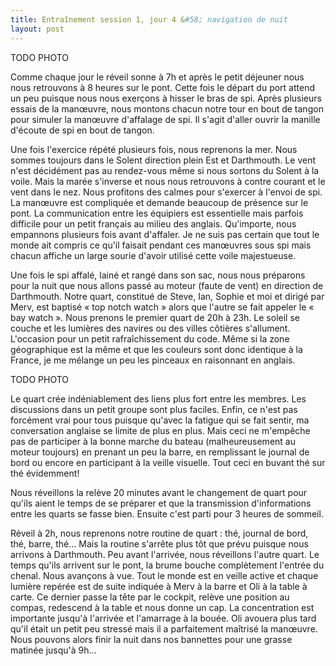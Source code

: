 ```yaml
---
title: Entraînement session 1, jour 4 &#58; navigation de nuit
layout: post
---
```


TODO PHOTO

Comme chaque jour le réveil sonne à 7h et après le petit déjeuner nous nous retrouvons à 8 heures sur le pont. Cette fois le départ du port attend un peu puisque nous nous exerçons à hisser le bras de spi. Après plusieurs essais de la manœuvre, nous montons chacun notre tour en bout de tangon pour simuler la manœuvre d'affalage de spi. Il s'agit d'aller ouvrir la manille d'écoute de spi en bout de tangon.

Une fois l'exercice répété plusieurs fois, nous reprenons la mer. Nous sommes toujours dans le Solent direction plein Est et Darthmouth. Le vent n'est décidément pas au rendez-vous même si nous sortons du Solent à la voile. Mais la marée s'inverse et nous nous retrouvons à contre courant et le vent dans le nez. Nous profitons des calmes pour s'exercer à l'envoi de spi. La manœuvre est compliquée et demande beaucoup de présence sur le pont. La communication entre les équipiers est essentielle mais parfois difficile pour un petit français au milieu des anglais. Qu'importe, nous empannons plusieurs fois avant d'affaler. Je ne suis pas certain que tout le monde ait compris ce qu'il faisait pendant ces manœuvres sous spi mais chacun affiche un large sourie d'avoir utilisé cette voile majestueuse.

Une fois le spi affalé, lainé et rangé dans son sac, nous nous préparons pour la nuit que nous allons passé au moteur (faute de vent) en direction de Darthmouth. Notre quart, constitué de Steve, Ian, Sophie et moi et dirigé par Merv, est baptisé « top notch watch » alors que l'autre se fait appeler le « bay watch ». Nous prenons le premier quart de 20h à 23h. Le soleil se couche et les lumières des navires ou des villes côtières s'allument. L'occasion pour un petit rafraîchissement du code. Même si la zone géographique est la même et que les couleurs sont donc identique à la France, je me mélange un peu les pinceaux en raisonnant en anglais.

TODO PHOTO

Le quart crée indéniablement des liens plus fort entre les membres. Les discussions dans un petit groupe sont plus faciles. Enfin, ce n'est pas forcément vrai pour tous puisque qu'avec la fatigue qui se fait sentir, ma conversation anglaise se limite de plus en plus. Mais ceci ne m'empêche pas de participer à la bonne marche du bateau (malheureusement au moteur toujours) en prenant un peu la barre, en remplissant le journal de bord ou encore en participant à la veille visuelle. Tout ceci en buvant thé sur thé évidemment!

Nous réveillons la relève 20 minutes avant le changement de quart pour qu'ils aient le temps de se préparer et que la transmission d'informations entre les quarts se fasse bien. Ensuite c'est parti pour 3 heures de sommeil.

Réveil à 2h, nous reprenons notre routine de quart : thé, journal de bord, thé, barre, thé... Mais la routine s'arrête plus tôt que prévu puisque nous arrivons à Darthmouth. Peu avant l'arrivée, nous réveillons l'autre quart. Le temps qu'ils arrivent sur le pont, la brume bouche complètement l'entrée du chenal. Nous avançons à vue. Tout le monde est en veille active et chaque lumière repérée est de suite indiquée à Merv à la barre et Oli à la table à carte. Ce dernier passe la tête par le cockpit, relève une position au compas, redescend à la table et nous donne un cap. La concentration est importante jusqu'à l'arrivée et l'amarrage à la bouée. Oli avouera plus tard qu'il était un petit peu stressé mais il a parfaitement maîtrisé la manœuvre. Nous pouvons alors finir la nuit dans nos bannettes pour une grasse matinée jusqu'à 9h...
